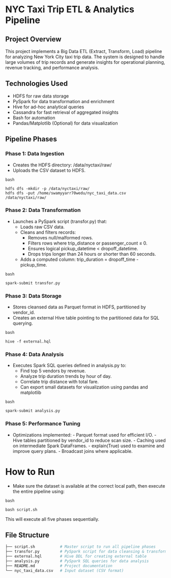 # NYC Taxi Trip ETL & Analytics Pipeline
## Project Overview 
This project implements a Big Data ETL (Extract, Transform, Load) pipeline for analyzing New York City taxi trip data. The system is designed to handle large volumes of trip records and generate insights for operational planning, revenue tracking, and performance analysis.

## Technologies Used
- HDFS for raw data storage
- PySpark for data transformation and enrichment
- Hive for ad-hoc analytical queries
- Cassandra for fast retrieval of aggregated insights
- Bash for automation
- Pandas/Matplotlib (Optional) for data visualization

## Pipeline Phases

### Phase 1: Data Ingestion
- Creates the HDFS directory: /data/nyctaxi/raw/
- Uploads the CSV dataset to HDFS.

`bash`

    hdfs dfs -mkdir -p /data/nyctaxi/raw/
    hdfs dfs -put /home/swamyyarr70wedu/nyc_taxi_data.csv /data/nyctaxi/raw/
### Phase 2: Data Transformation
- Launches a PySpark script (transfor.py) that:
   - Loads raw CSV data.
   - Cleans and filters records:
       - Removes null/malformed rows.
       - Filters rows where trip_distance or passenger_count ≤ 0.
       - Ensures logical pickup_datetime < dropoff_datetime.
       - Drops trips longer than 24 hours or shorter than 60 seconds.
   - Adds a computed column: trip_duration = dropoff_time - pickup_time.
     
`bash`
    
    spark-submit transfor.py
### Phase 3: Data Storage
- Stores cleansed data as Parquet format in HDFS, partitioned by vendor_id.
- Creates an external Hive table pointing to the partitioned data for SQL querying.
  
`bash`
    
    hive -f external.hql
### Phase 4: Data Analysis
- Executes Spark SQL queries defined in analysis.py to:
     - Find top 5 vendors by revenue.
     - Analyze trip duration trends by hour of day.
     - Correlate trip distance with total fare.
  - Can export small datasets for visualization using pandas and matplotlib
  
`bash`

    spark-submit analysis.py

    
### Phase 5: Performance Tuning
- Optimizations implemented:
      - Parquet format used for efficient I/O.
      - Hive tables partitioned by vendor_id to reduce scan size.
      - Caching used on intermediate Spark DataFrames.
      - explain(True) used to examine and improve query plans.
      - Broadcast joins where applicable.


# How to Run
- Make sure the dataset is available at the correct local path, then execute the entire pipeline using:
  
`bash`
    
    bash script.sh
This will execute all five phases sequentially.

## File Structure
  
```bash
├── script.sh           # Master script to run all pipeline phases
├── transfor.py         # PySpark script for data cleansing & transformation
├── external.hql        # Hive DDL for creating external table
├── analysis.py         # PySpark SQL queries for data analysis
├── README.md           # Project documentation
└── nyc_taxi_data.csv   # Input dataset (CSV format)
```





